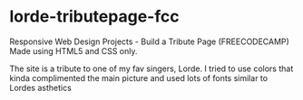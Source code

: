 # lorde-tributepage-fcc

Responsive Web Design Projects - Build a Tribute Page (FREECODECAMP)
Made using HTML5 and CSS only.

The site is a tribute to one of my fav singers, Lorde. I tried to use colors that kinda complimented the main picture and used lots of fonts similar to Lordes asthetics
